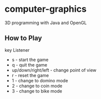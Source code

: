 # computer-graphics
3D programming with Java and OpenGL

## How to Play
key Listener

- s - start the game
- q - quit the game
- up/down/right/left - change point of view
- r - reset the game
- 1 - change to domino mode
- 2 - change to coin mode
- 3 - change to bike mode